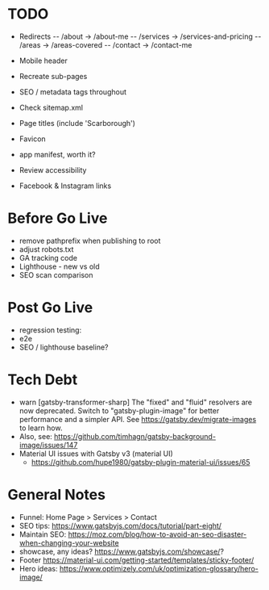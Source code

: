 # TODO
- Redirects
  -- /about -> /about-me
  -- /services -> /services-and-pricing
  -- /areas -> /areas-covered
  -- /contact -> /contact-me

- Mobile header
- Recreate sub-pages
- SEO / metadata tags throughout
- Check sitemap.xml
- Page titles (include 'Scarborough')
- Favicon
- app manifest, worth it?
- Review accessibility
- Facebook & Instagram links

# Before Go Live
- remove pathprefix when publishing to root
- adjust robots.txt
- GA tracking code
- Lighthouse - new vs old
- SEO scan comparison

# Post Go Live
- regression testing:
 - e2e
 - SEO / lighthouse baseline?

 # Tech Debt
 - warn [gatsby-transformer-sharp] The "fixed" and "fluid" resolvers are now deprecated. Switch
to "gatsby-plugin-image" for better performance and a simpler API. See
https://gatsby.dev/migrate-images to learn how.
  - Also, see: https://github.com/timhagn/gatsby-background-image/issues/147
- Material UI issues with Gatsby v3 (material UI)
  - https://github.com/hupe1980/gatsby-plugin-material-ui/issues/65
# General Notes
- Funnel: Home Page > Services > Contact
- SEO tips: https://www.gatsbyjs.com/docs/tutorial/part-eight/
- Maintain SEO: https://moz.com/blog/how-to-avoid-an-seo-disaster-when-changing-your-website
- showcase, any ideas? https://www.gatsbyjs.com/showcase/?
- Footer https://material-ui.com/getting-started/templates/sticky-footer/
- Hero ideas: https://www.optimizely.com/uk/optimization-glossary/hero-image/